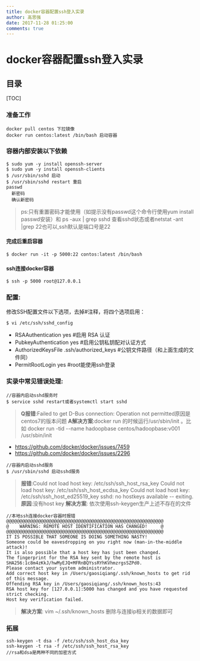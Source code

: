 ```yaml
---
title: docker容器配置ssh登入实录
author: 高思强
date: 2017-11-28 01:25:00
comments: true
---
```


# docker容器配置ssh登入实录

## 目录
[TOC]

### 准备工作
```code
docker pull centos 下拉镜像
docker run centos:latest /bin/bash 启动容器
```
### 容器内部安装以下依赖
```code
$ sudo yum -y install openssh-server
$ sudo yum -y install openssh-clients
$ /usr/sbin/sshd 启动
$ /usr/sbin/sshd restart 重启
passwd
  新密码
  确认新密码
```

>ps:只有重置密码才能使用（如提示没有passwd这个命令行使用yum install passwd安装）和 ps -aux | grep sshd 查看sshd状态或者netstat -ant |grep 22也可以,ssh默认是端口号是22
#### 完成后重启容器
```code
$ docker run -it -p 5000:22 contos:latest /bin/bash
```
#### ssh连接docker容器
```code
$ ssh -p 5000 root@127.0.0.1
```
### 配置:
修改SSH配置文件以下选项，去掉#注释，将四个选项启用：
```code
$ vi /etc/ssh/sshd_config
```
- RSAAuthentication yes #启用 RSA 认证
- PubkeyAuthentication yes #启用公钥私钥配对认证方式
- AuthorizedKeysFile .ssh/authorized_keys #公钥文件路径（和上面生成的文件同）
- PermitRootLogin yes #root能使用ssh登录

### 实录中常见错误处理:
```code
//容器内启动sshd服务时
$ service sshd restart或者systemctl start sshd
```
>**Q报错**:Failed to get D-Bus connection: Operation not permitted原因是centos7的版本问题
**A解决方案**:docker run 的时候运行/usr/sbin/init 。比如
docker run -tid --name hadoopbase centos/hadoopbase:v001 /usr/sbin/init
- https://github.com/docker/docker/issues/7459 
- https://github.com/docker/docker/issues/2296

```code
//容器内启动sshd服务
$ /usr/sbin/sshd 启动sshd服务
```
>**报错**:Could not load host key: /etc/ssh/ssh_host_rsa_key
Could not load host key: /etc/ssh/ssh_host_ecdsa_key
Could not load host key: /etc/ssh/ssh_host_ed25519_key
sshd: no hostkeys available -- exiting.
**原因**:没有host key
**解决方案**: 依次使用ssh-keygen生产上述不存在的文件

```code
//本地ssh连接docker容器时报错
@@@@@@@@@@@@@@@@@@@@@@@@@@@@@@@@@@@@@@@@@@@@@@@@@@@@@@@@@@@
@    WARNING: REMOTE HOST IDENTIFICATION HAS CHANGED!     @
@@@@@@@@@@@@@@@@@@@@@@@@@@@@@@@@@@@@@@@@@@@@@@@@@@@@@@@@@@@
IT IS POSSIBLE THAT SOMEONE IS DOING SOMETHING NASTY!
Someone could be eavesdropping on you right now (man-in-the-middle attack)!
It is also possible that a host key has just been changed.
The fingerprint for the RSA key sent by the remote host is
SHA256:1c8m4zKkJ/hwMyEJQ+MFRnBQYssRYhKVhmzrgsSZPd0.
Please contact your system administrator.
Add correct host key in /Users/gaosiqiang/.ssh/known_hosts to get rid of this message.
Offending RSA key in /Users/gaosiqiang/.ssh/known_hosts:43
RSA host key for [127.0.0.1]:5000 has changed and you have requested strict checking.
Host key verification failed.
```
>**解决方案**:
vim ~/.ssh/known_hosts
删除与连接ip相关的数据即可

### 拓展
```code
ssh-keygen -t dsa -f /etc/ssh/ssh_host_dsa_key
ssh-keygen -t rsa -f /etc/ssh/ssh_host_rsa_key
//rsa和dsa是两种不同的加密方式
```